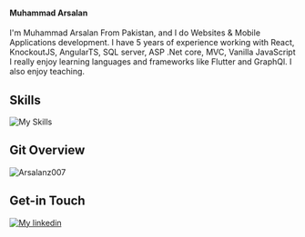 #### Muhammad Arsalan
I'm Muhammad Arsalan From Pakistan, and I do Websites & Mobile Applications development. I have 5 years of experience working with React, KnockoutJS, AngularTS, SQL server, ASP .Net core, MVC, Vanilla JavaScript I really enjoy learning languages and frameworks like Flutter and GraphQl. I also enjoy teaching.


## Skills
![My Skills](https://skillicons.dev/icons?i=react,angular,firebase,nodejs,jquery,cs,mongodb,js,ts,redux,bootstrap,materialui,netlify,azure,css,html)


## Git Overview
<img align="center" src="https://github-readme-stats.vercel.app/api?username=Muhammad Arsalan&show_icons=true" alt="Arsalanz007" />


## Get-in Touch

[![My linkedin](https://skillicons.dev/icons?i=linkedin)](https://www.linkedin.com/in/muhammad-arsalan-a25993151/)

